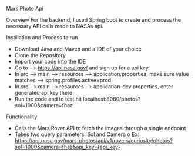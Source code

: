 Mars Photo Api 

Overview
For the backend, I used Spring boot to create and process the necessary API calls made to NASAs api. 

Instillation and Process to run
* Download Java and Maven and a IDE of your choice
* Clone the Repository
* Import your code into the IDE
* Go to --> https://api.nasa.gov/ and sign up for a api key
* In src --> main --> resources --> application.properties,  make sure value matches --> spring.profiles.active=prod
* In src --> main --> resources --> application-dev.properties,  enter generated api key there
* Run the code and to test hit localhost:8080/photos?sol=1000&camera=fhaz

Functionality
* Calls the Mars Rover API to fetch the images through a single endpoint
* Takes two query parameters, Sol and Camera
o Ex: https://api.nasa.gov/mars-photos/api/v1/rovers/curiosity/photos?sol=1000&camera=fhaz&api_key={api_key}
